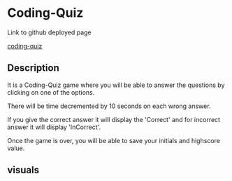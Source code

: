 # Coding-Quiz
Link to github deployed page

[coding-quiz]()
## Description
It is a Coding-Quiz game where you will be able to answer the questions by clicking on one of the options.

 There will be time decremented by 10 seconds on each wrong answer.

 If you give the correct answer it will display the 'Correct' and for incorrect answer it will display 'InCorrect'.

 Once the game is over, you will be able to save your initials and highscore value.

## visuals
